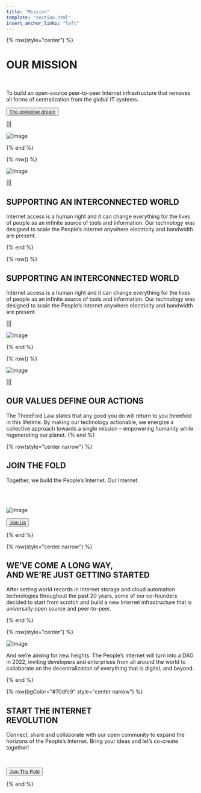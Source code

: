 ```yaml
---
title: "Mission"
template: "section.html"
insert_anchor_links: "left"
---
```





{% row(style="center") %}

# OUR MISSION

<br>

To build an open-source peer-to-peer Internet infrastructure that removes all forms of centralization from the global IT systems.


<button>[The collective dream](/deploy)</button>

|||

![Image](/images/mission_header.png)

{% end %}



{% row() %}

![Image](/images/globe_mission.png#large)

|||

## SUPPORTING AN INTERCONNECTED WORLD

Internet access is a human right and it can change everything for the lives of people as an infinite source of tools and information. Our technology was designed to scale the People’s Internet anywhere electricity and bandwidth are present.

{% end %}

{% row() %}

## SUPPORTING AN INTERCONNECTED WORLD

Internet access is a human right and it can change everything for the lives of people as an infinite source of tools and information. Our technology was designed to scale the People’s Internet anywhere electricity and bandwidth are present.

|||

![Image](/images/people_mission.png#large)

{% end %}


{% row() %}

![Image](/images/node_mission.png#large)

|||

## OUR VALUES DEFINE OUR ACTIONS

The ThreeFold Law states that any good you do will return to you threefold in this lifetime. By making our technology actionable, we energize a collective approach towards a single mission – empowering humanity while regenerating our planet.
{% end %}

{% row(style="center narrow") %}

## **JOIN THE FOLD**

Together, we build the People’s Internet. Our Internet.

<br>
<br>

![Image](/images/100_mission.png)

<button>[Join Us](/learn-more)</button>

{% end %}

{% row(style="center narrow") %}


## WE’VE COME A LONG WAY, <br> **AND WE’RE JUST GETTING STARTED**

After setting world records in Internet storage and cloud automation technologies throughout the past 20 years, some of our co-founders decided to start from scratch and build a new Internet infrastructure that is universally open source and peer-to-peer.


{% end %}

{% row(style="center") %}

![Image](/images/mission_roadmap.png)

And we’re aiming for new heights. The People’s Internet will turn into a DAO in 2022, inviting developers and enterprises from all around the world to collaborate on the decentralization of everything that is digital, and beyond.

{% end %}


{% row(bgColor="#70dfc9" style="center narrow") %}


## **START THE INTERNET <br> REVOLUTION**

Connect, share and collaborate with our open community to expand the horizons of the People’s Internet. Bring your ideas and let’s co-create together!

<br>


<button>[Join The Fold](/learn-more)</button>

{% end %}

